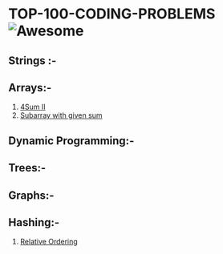 # TOP-100-CODING-PROBLEMS  ![Awesome](https://cdn.rawgit.com/sindresorhus/awesome/d7305f38d29fed78fa85652e3a63e154dd8e8829/media/badge.svg)

## Strings  :-
## Arrays:- 
1. [4Sum II](SUM4_2/sum4_2.md)
2. [Subarray with given sum](SubarrayGivenSum)
## Dynamic Programming:-
## Trees:-
## Graphs:- 
## Hashing:-
1. [Relative Ordering](RelativeOrdering/RelativeOrdering.md)




